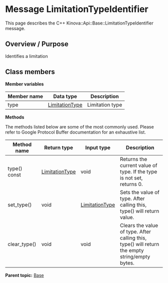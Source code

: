 # Message LimitationTypeIdentifier

This page describes the C++ Kinova::Api::Base::LimitationTypeIdentifier message.

## Overview / Purpose

Identifies a limitation

## Class members

 **Member variables** 

|Member name|Data type|Description|
|-----------|---------|-----------|
|type| [LimitationType](enm_Base_LimitationType.md#)|Limitation type|

 **Methods** 

The methods listed below are some of the most commonly used. Please refer to Google Protocol Buffer documentation for an exhaustive list.

|Method name|Return type|Input type|Description|
|-----------|-----------|----------|-----------|
|type\(\) const| [LimitationType](enm_Base_LimitationType.md#)|void|Returns the current value of type. If the type is not set, returns 0.|
|set\_type\(\)|void| [LimitationType](enm_Base_LimitationType.md#)|Sets the value of type. After calling this, type\(\) will return value.|
|clear\_type\(\)|void|void|Clears the value of type. After calling this, type\(\) will return the empty string/empty bytes.|

**Parent topic:** [Base](../references/summary_Base.md)

